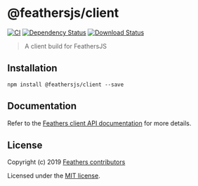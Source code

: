 # @feathersjs/client

[![CI](https://github.com/feathersjs/feathers/workflows/Node.js%20CI/badge.svg)](https://github.com/feathersjs/feathers/actions?query=workflow%3A%22Node.js+CI%22)
[![Dependency Status](https://img.shields.io/david/feathersjs/client.svg?style=flat-square)](https://david-dm.org/feathersjs/client)
[![Download Status](https://img.shields.io/npm/dm/@feathersjs/client.svg?style=flat-square)](https://www.npmjs.com/package/@feathersjs/client)

> A client build for FeathersJS

## Installation

```
npm install @feathersjs/client --save
```

## Documentation

Refer to the [Feathers client API documentation](https://docs.feathersjs.com/api/client.html) for more details.

## License

Copyright (c) 2019 [Feathers contributors](https://github.com/feathersjs/client/graphs/contributors)

Licensed under the [MIT license](LICENSE).
